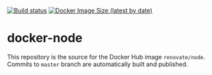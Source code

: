 [![Build status](https://github.com/renovatebot/docker-node/workflows/build/badge.svg)](https://github.com/renovatebot/docker-node/actions?query=workflow%3Abuild)
[![Docker Image Size (latest by date)](https://img.shields.io/docker/image-size/renovate/node?sort=date)](https://hub.docker.com/r/renovate/node)

# docker-node

This repository is the source for the Docker Hub image `renovate/node`. Commits to `master` branch are automatically built and published.
